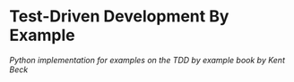 # Test-Driven Development By Example

*Python implementation for examples on the TDD by example book by Kent Beck*
